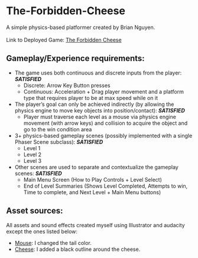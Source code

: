 # The-Forbidden-Cheese
A simple physics-based platformer created by Brian Nguyen.\
\
Link to Deployed Game: [The Forbidden Cheese](https://brian-mt-nguyen.github.io/The-Forbidden-Cheese/)
## Gameplay/Experience requirements:
- The game uses both continuous and discrete inputs from the player: ***SATISFIED***
    - Discrete: Arrow Key Button presses
    - Continuous: Acceleration + Drag player movement and a platform type that requires player to be at max speed while on it
- The player’s goal can only be achieved indirectly (by allowing the physics engine to move key objects into position/contact): ***SATISFIED***
    - Player must traverse each level as a mouse via physics engine movement (with arrow keys) and collision to acquire the object and go to the win condition area
- 3+ physics-based gameplay scenes (possibly implemented with a single Phaser Scene subclass): ***SATISFIED***
    - Level 1
    - Level 2
    - Level 3
- Other scenes are used to separate and contextualize the gameplay scenes: ***SATISFIED***
    - Main Menu Screen (How to Play Controls + Level Select)
    - End of Level Summaries (Shows Level Completed, Attempts to win, Time to complete, and Next Level + Main Menu buttons)

## Asset sources:
All assets and sound effects created myself using Illustrator and audacity except the ones listed below:
- [Mouse](https://www.pngkit.com/bigpic/u2e6r5t4q8a9e6r5/): I changed the tail color.
- [Cheese](http://pixelartmaker.com/art/605a4c2a78ea075): I added a black outline around the cheese.
